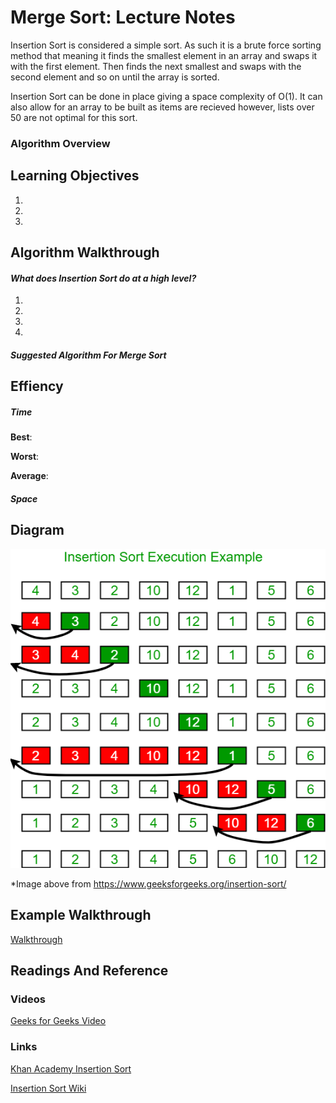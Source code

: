 # Merge Sort: Lecture Notes
Insertion Sort is considered a simple sort. As such it is a brute force sorting method that meaning it finds the smallest element in an array and swaps it with the first element. Then finds the next smallest and swaps with the second element and so on until the array is sorted. 

Insertion Sort can be done in place giving a space complexity of O(1). It can also allow for an array to be built as items are recieved however, lists over 50 are not optimal for this sort. 

### Algorithm Overview
  

## Learning Objectives

1. 
2. 
3. 


## **Algorithm Walkthrough**
#### *What does Insertion Sort do at a high level?*

1. 
2. 
3. 
4. 

##### *Suggested Algorithm For Merge Sort*


## Effiency
##### *Time*
**Best**: 

**Worst**: 

**Average**: 

##### *Space*




## Diagram
![Sort Diagram](https://github.com/RevYolution/data-structures-and-algorithms/blob/master/assets/insertionsort.png)

*Image above from https://www.geeksforgeeks.org/insertion-sort/

## Example Walkthrough
[Walkthrough](https://www.hackerearth.com/practice/algorithms/sorting/insertion-sort/tutorial/)

## Readings And Reference

### Videos
[Geeks for Geeks Video](https://www.youtube.com/watch?v=OGzPmgsI-pQ)

### Links
[Khan Academy Insertion Sort](https://www.khanacademy.org/computing/computer-science/algorithms/insertion-sort/a/insertion-sort)

[Insertion Sort Wiki](https://en.wikipedia.org/wiki/Insertion_sort)
